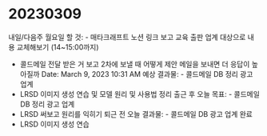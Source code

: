 # 20230309

내일/다음주 월요일 할 것: - 매타크래프트 노션 링크 보고 교육 출판 업계 대상으로 내용 교체해보기 (14~15:00까지)
- 콜드메일 전달 받은 거 보고 2차에 보낼 때 어떻게 제안 메일을 보내면 더 응답이 높아질까
Date: March 9, 2023 10:31 AM
예상 결과물: - 콜드메일 DB 정리 광고 업계
- LRSD 이미지 생성 연습 및 모델 원리 및 사용법 정리
출근 후 오늘 목표: - 콜드메일 DB 정리 광고 업계
- LRSD 써보고 원리를 익히기
퇴근 전 오늘 결과물: - 콜드메일 DB 광고 업계 완료
- LRSD 이미지 생성 연습